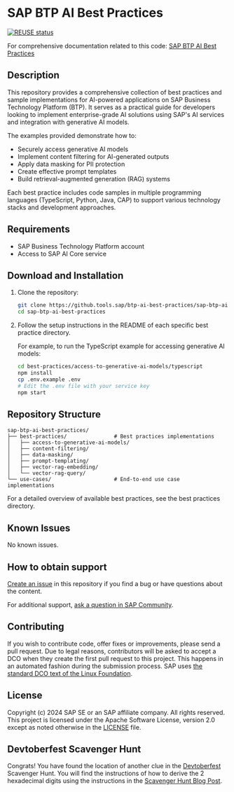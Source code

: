 # SAP BTP AI Best Practices

<!--- Register repository https://api.reuse.software/register, then add REUSE badge:
[![REUSE status](https://api.reuse.software/badge/github.com/SAP-samples/REPO-NAME)](https://api.reuse.software/info/github.com/SAP-samples/REPO-NAME)
-->

[![REUSE status](https://api.reuse.software/badge/github.com/SAP-samples/sap-btp-ai-best-practices)](https://api.reuse.software/info/github.com/SAP-samples/sap-btp-ai-best-practices)

For comprehensive documentation related to this code: [SAP BTP AI Best Practices](https://btp-ai-bp.docs.sap/)

## Description

This repository provides a comprehensive collection of best practices and sample implementations for AI-powered applications on SAP Business Technology Platform (BTP). It serves as a practical guide for developers looking to implement enterprise-grade AI solutions using SAP's AI services and integration with generative AI models.

The examples provided demonstrate how to:

- Securely access generative AI models
- Implement content filtering for AI-generated outputs
- Apply data masking for PII protection
- Create effective prompt templates
- Build retrieval-augmented generation (RAG) systems

Each best practice includes code samples in multiple programming languages (TypeScript, Python, Java, CAP) to support various technology stacks and development approaches.

## Requirements

- SAP Business Technology Platform account
- Access to SAP AI Core service

## Download and Installation

1. Clone the repository:

   ```bash
   git clone https://github.tools.sap/btp-ai-best-practices/sap-btp-ai-best-practices.git
   cd sap-btp-ai-best-practices
   ```

2. Follow the setup instructions in the README of each specific best practice directory.

   For example, to run the TypeScript example for accessing generative AI models:

   ```bash
   cd best-practices/access-to-generative-ai-models/typescript
   npm install
   cp .env.example .env
   # Edit the .env file with your service key
   npm start
   ```

## Repository Structure

```
sap-btp-ai-best-practices/
├── best-practices/               # Best practices implementations
│   ├── access-to-generative-ai-models/
│   ├── content-filtering/
│   ├── data-masking/
│   ├── prompt-templating/
│   ├── vector-rag-embedding/
│   └── vector-rag-query/
└── use-cases/                    # End-to-end use case implementations
```

For a detailed overview of available best practices, see the best practices directory.

## Known Issues

No known issues.

## How to obtain support

[Create an issue](https://github.com/SAP-samples/sap-btp-ai-best-practices/issues) in this repository if you find a bug or have questions about the content.

For additional support, [ask a question in SAP Community](https://answers.sap.com/questions/ask.html).

## Contributing

If you wish to contribute code, offer fixes or improvements, please send a pull request. Due to legal reasons, contributors will be asked to accept a DCO when they create the first pull request to this project. This happens in an automated fashion during the submission process. SAP uses [the standard DCO text of the Linux Foundation](https://developercertificate.org/).

## License

Copyright (c) 2024 SAP SE or an SAP affiliate company. All rights reserved. This project is licensed under the Apache Software License, version 2.0 except as noted otherwise in the [LICENSE](LICENSE) file.

## Devtoberfest Scavenger Hunt

Congrats! You have found the location of another clue in the [Devtoberfest](https://community.sap.com/t5/devtoberfest-blog-posts/devtoberfest-2025-welcome/ba-p/14182817) Scavenger Hunt. You will find the instructions of how to derive the 2 hexadecimal digits using the instructions in the [Scavenger Hunt Blog Post](https://community.sap.com/t5/devtoberfest-blog-posts/introducing-the-devtoberfest-scavenger-hunt/ba-p/14183972).
